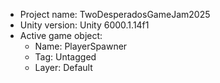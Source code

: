 <!-- UNITY CODE ASSIST INSTRUCTIONS START -->
- Project name: TwoDesperadosGameJam2025
- Unity version: Unity 6000.1.14f1
- Active game object:
  - Name: PlayerSpawner
  - Tag: Untagged
  - Layer: Default
<!-- UNITY CODE ASSIST INSTRUCTIONS END -->